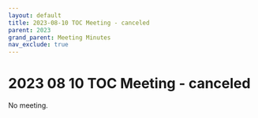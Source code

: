 ```yaml
---
layout: default
title: 2023-08-10 TOC Meeting - canceled
parent: 2023
grand_parent: Meeting Minutes
nav_exclude: true
---
```


# 2023 08 10 TOC Meeting - canceled

No meeting.
